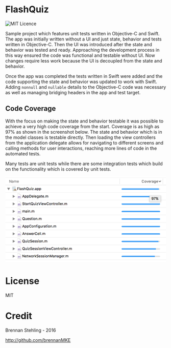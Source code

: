 # FlashQuiz

![MIT Licence](https://img.shields.io/badge/license-MIT-blue.svg)

Sample project which features unit tests written in Objective-C and Swift. The app was initially written without a UI and just state, behavior and tests written in Objective-C. Then the UI was introduced after the state and behavior was tested and ready. Approaching the development process in this way ensured the code was functional and testable without UI. Now changes require less work because the UI is decoupled from the state and behavior.

Once the app was completed the tests written in Swift were added and the code supporting the state and behavior was updated to work with Swift. Adding `nonnull` and `nullable` details to the Objective-C code was necessary as well as managing bridging headers in the app and test target.

## Code Coverage

With the focus on making the state and behavior testable it was possible to achieve a very high code coverage from the start. Coverage is as high as 97% as shown in the screenshot below. The state and behavior which is in the model classes is testable directly. Then loading the view controllers from the application delegate allows for navigating to different screens and calling methods for user interactions, reaching more lines of code in the automated tests.

Many tests are unit tests while there are some integration tests which build on the functionality which is covered by unit tests.

![](Coverage.png)

# License

MIT

# Credit

Brennan Stehling - 2016

http://github.com/brennanMKE
